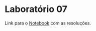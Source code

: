 # Laboratório 07

Link para o [Notebook](https://github.com/heigon77/MC536_heigon/blob/master/Lab07/Notebook/s04-cypher-network-analysis.ipynb) com as resoluções.
